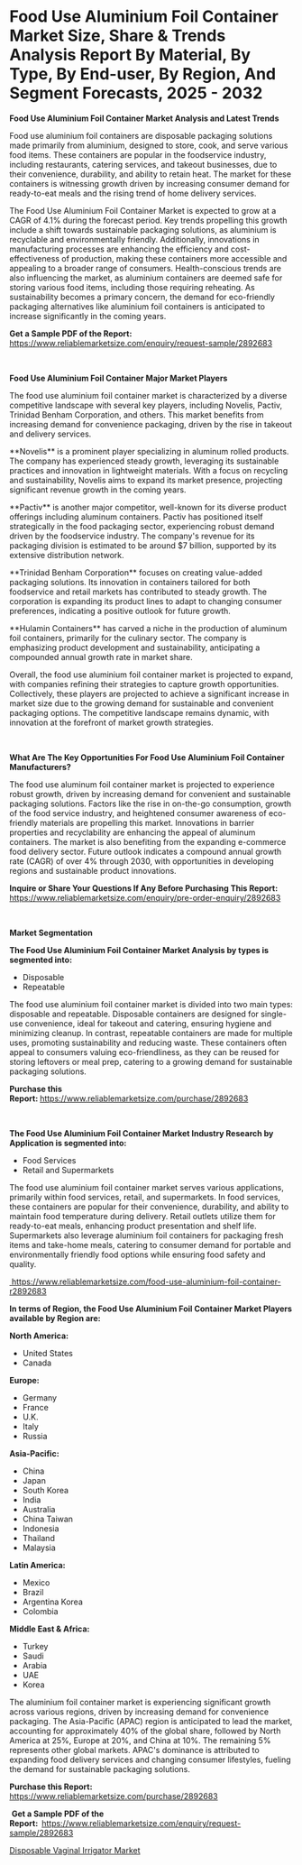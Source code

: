 <p><h1>Food Use Aluminium Foil Container Market Size, Share & Trends Analysis Report By Material, By Type, By End-user, By Region, And Segment Forecasts, 2025 - 2032</h1></p><p><strong>Food Use Aluminium Foil Container Market Analysis and Latest Trends</strong></p>
<p><p>Food use aluminium foil containers are disposable packaging solutions made primarily from aluminium, designed to store, cook, and serve various food items. These containers are popular in the foodservice industry, including restaurants, catering services, and takeout businesses, due to their convenience, durability, and ability to retain heat. The market for these containers is witnessing growth driven by increasing consumer demand for ready-to-eat meals and the rising trend of home delivery services.</p><p>The Food Use Aluminium Foil Container Market is expected to grow at a CAGR of 4.1% during the forecast period. Key trends propelling this growth include a shift towards sustainable packaging solutions, as aluminium is recyclable and environmentally friendly. Additionally, innovations in manufacturing processes are enhancing the efficiency and cost-effectiveness of production, making these containers more accessible and appealing to a broader range of consumers. Health-conscious trends are also influencing the market, as aluminium containers are deemed safe for storing various food items, including those requiring reheating. As sustainability becomes a primary concern, the demand for eco-friendly packaging alternatives like aluminium foil containers is anticipated to increase significantly in the coming years.</p></p>
<p><strong>Get a Sample PDF of the Report:&nbsp;</strong> <a href="https://www.reliablemarketsize.com/enquiry/request-sample/2892683?utm_campaign=2995&utm_medium=2&utm_source=Github&utm_content=ia&utm_term=15032025&utm_id=food-use-aluminium-foil-container">https://www.reliablemarketsize.com/enquiry/request-sample/2892683</a></p>
<p>&nbsp;</p>
<p><strong>Food Use Aluminium Foil Container Major Market Players</strong></p>
<p><p>The food use aluminium foil container market is characterized by a diverse competitive landscape with several key players, including Novelis, Pactiv, Trinidad Benham Corporation, and others. This market benefits from increasing demand for convenience packaging, driven by the rise in takeout and delivery services.</p><p>**Novelis** is a prominent player specializing in aluminum rolled products. The company has experienced steady growth, leveraging its sustainable practices and innovation in lightweight materials. With a focus on recycling and sustainability, Novelis aims to expand its market presence, projecting significant revenue growth in the coming years.</p><p>**Pactiv** is another major competitor, well-known for its diverse product offerings including aluminum containers. Pactiv has positioned itself strategically in the food packaging sector, experiencing robust demand driven by the foodservice industry. The company's revenue for its packaging division is estimated to be around $7 billion, supported by its extensive distribution network.</p><p>**Trinidad Benham Corporation** focuses on creating value-added packaging solutions. Its innovation in containers tailored for both foodservice and retail markets has contributed to steady growth. The corporation is expanding its product lines to adapt to changing consumer preferences, indicating a positive outlook for future growth.</p><p>**Hulamin Containers** has carved a niche in the production of aluminum foil containers, primarily for the culinary sector. The company is emphasizing product development and sustainability, anticipating a compounded annual growth rate in market share.</p><p>Overall, the food use aluminium foil container market is projected to expand, with companies refining their strategies to capture growth opportunities. Collectively, these players are projected to achieve a significant increase in market size due to the growing demand for sustainable and convenient packaging options. The competitive landscape remains dynamic, with innovation at the forefront of market growth strategies.</p></p>
<p>&nbsp;</p>
<p><strong>What Are The Key Opportunities For Food Use Aluminium Foil Container Manufacturers?</strong></p>
<p><p>The food use aluminum foil container market is projected to experience robust growth, driven by increasing demand for convenient and sustainable packaging solutions. Factors like the rise in on-the-go consumption, growth of the food service industry, and heightened consumer awareness of eco-friendly materials are propelling this market. Innovations in barrier properties and recyclability are enhancing the appeal of aluminum containers. The market is also benefiting from the expanding e-commerce food delivery sector. Future outlook indicates a compound annual growth rate (CAGR) of over 4% through 2030, with opportunities in developing regions and sustainable product innovations.</p></p>
<p><strong>Inquire or Share Your Questions If Any Before Purchasing This Report:</strong> <a href="https://www.reliablemarketsize.com/enquiry/pre-order-enquiry/2892683?utm_campaign=2995&utm_medium=2&utm_source=Github&utm_content=ia&utm_term=15032025&utm_id=food-use-aluminium-foil-container">https://www.reliablemarketsize.com/enquiry/pre-order-enquiry/2892683</a></p>
<p>&nbsp;</p>
<p><strong>Market Segmentation</strong></p>
<p><strong>The Food Use Aluminium Foil Container Market Analysis by types is segmented into:</strong></p>
<p><ul><li>Disposable</li><li>Repeatable</li></ul></p>
<p><p>The food use aluminium foil container market is divided into two main types: disposable and repeatable. Disposable containers are designed for single-use convenience, ideal for takeout and catering, ensuring hygiene and minimizing cleanup. In contrast, repeatable containers are made for multiple uses, promoting sustainability and reducing waste. These containers often appeal to consumers valuing eco-friendliness, as they can be reused for storing leftovers or meal prep, catering to a growing demand for sustainable packaging solutions.</p></p>
<p><strong>Purchase this Report:&nbsp;</strong><a href="https://www.reliablemarketsize.com/purchase/2892683?utm_campaign=2995&utm_medium=2&utm_source=Github&utm_content=ia&utm_term=15032025&utm_id=food-use-aluminium-foil-container">https://www.reliablemarketsize.com/purchase/2892683</a></p>
<p>&nbsp;</p>
<p><strong>The Food Use Aluminium Foil Container Market Industry Research by Application is segmented into:</strong></p>
<p><ul><li>Food Services</li><li>Retail and Supermarkets</li></ul></p>
<p><p>The food use aluminium foil container market serves various applications, primarily within food services, retail, and supermarkets. In food services, these containers are popular for their convenience, durability, and ability to maintain food temperature during delivery. Retail outlets utilize them for ready-to-eat meals, enhancing product presentation and shelf life. Supermarkets also leverage aluminium foil containers for packaging fresh items and take-home meals, catering to consumer demand for portable and environmentally friendly food options while ensuring food safety and quality.</p></p>
<p><a href="https://www.reliablemarketsize.com/food-use-aluminium-foil-container-r2892683?utm_campaign=2995&utm_medium=2&utm_source=Github&utm_content=ia&utm_term=15032025&utm_id=food-use-aluminium-foil-container">&nbsp;https://www.reliablemarketsize.com/food-use-aluminium-foil-container-r2892683</a></p>
<p><strong>In terms of Region, the Food Use Aluminium Foil Container Market Players available by Region are:</strong></p>
<p>
    <p> <strong> North America: </strong>
        <ul>
            <li>United States</li>
            <li>Canada</li>
        </ul>
        </p> 
    <p> <strong> Europe: </strong>
        <ul>
            <li>Germany</li>
            <li>France</li>
            <li>U.K.</li>
            <li>Italy</li>
            <li>Russia</li>
        </ul>
        </p> 
    <p> <strong> Asia-Pacific: </strong>
        <ul>
            <li>China</li>
            <li>Japan</li>
            <li>South Korea</li>
            <li>India</li>
            <li>Australia</li>
            <li>China Taiwan</li>
            <li>Indonesia</li>
            <li>Thailand</li>
            <li>Malaysia</li>
        </ul>
        </p> 
    <p> <strong> Latin America: </strong>
        <ul>
            <li>Mexico</li>
            <li>Brazil</li>
            <li>Argentina Korea</li>
            <li>Colombia</li>
        </ul>
        </p> 
    <p> <strong> Middle East & Africa: </strong>
        <ul>
            <li>Turkey</li>
            <li>Saudi</li>
            <li>Arabia</li>
            <li>UAE</li>
            <li>Korea</li>
        </ul>
    </p>
    </p>
<p><p>The aluminium foil container market is experiencing significant growth across various regions, driven by increasing demand for convenience packaging. The Asia-Pacific (APAC) region is anticipated to lead the market, accounting for approximately 40% of the global share, followed by North America at 25%, Europe at 20%, and China at 10%. The remaining 5% represents other global markets. APAC's dominance is attributed to expanding food delivery services and changing consumer lifestyles, fueling the demand for sustainable packaging solutions.</p></p>
<p><strong>Purchase this Report: </strong><a href="https://www.reliablemarketsize.com/purchase/2892683?utm_campaign=2995&utm_medium=2&utm_source=Github&utm_content=ia&utm_term=15032025&utm_id=food-use-aluminium-foil-container">https://www.reliablemarketsize.com/purchase/2892683</a></p>
<p>&nbsp;<strong>Get a Sample PDF of the Report:&nbsp;&nbsp;</strong><a href="https://www.reliablemarketsize.com/enquiry/request-sample/2892683?utm_campaign=2995&utm_medium=2&utm_source=Github&utm_content=ia&utm_term=15032025&utm_id=food-use-aluminium-foil-container">https://www.reliablemarketsize.com/enquiry/request-sample/2892683</a></p>
<p><strong></strong></p>
<p><p><a href="https://github.com/sefathlehki/Market-Research-Report-List-1/blob/main/disposable-vaginal-irrigator-market.md?utm_campaign=2995&utm_medium=2&utm_source=Github&utm_content=ia&utm_term=15032025&utm_id=food-use-aluminium-foil-container">Disposable Vaginal Irrigator Market</a></p></p>